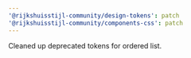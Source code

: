 ```yaml
---
'@rijkshuisstijl-community/design-tokens': patch
'@rijkshuisstijl-community/components-css': patch
---
```


Cleaned up deprecated tokens for ordered list.
